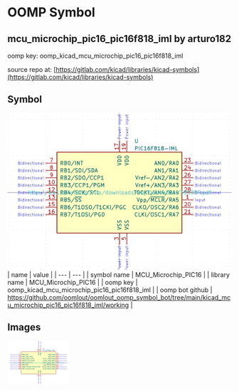 # OOMP Symbol  
## mcu_microchip_pic16_pic16f818_iml  by arturo182  
  
oomp key: oomp_kicad_mcu_microchip_pic16_pic16f818_iml  
  
source repo at: [https://gitlab.com/kicad/libraries/kicad-symbols](https://gitlab.com/kicad/libraries/kicad-symbols)  
## Symbol  
  
[![working.png](working_600.png)](working.png)  
| name | value | 
| --- | --- | 
| symbol name | MCU_Microchip_PIC16 | 
| library name | MCU_Microchip_PIC16 | 
| oomp key | oomp_kicad_mcu_microchip_pic16_pic16f818_iml | 
| oomp bot github | https://github.com/oomlout/oomlout_oomp_symbol_bot/tree/main/kicad_mcu_microchip_pic16_pic16f818_iml/working | 
## Images  
  
[![working.png](working_140.png)](working.png)  
